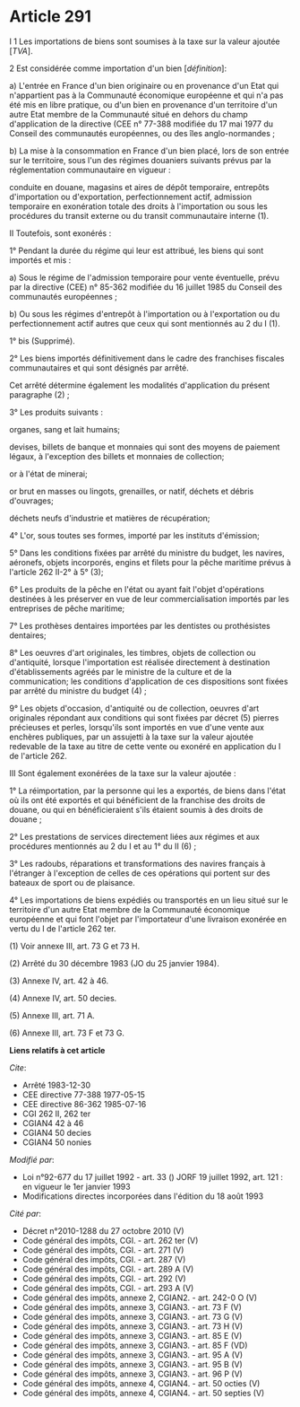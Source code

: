 # Article 291

I 1 Les importations de biens sont soumises à la taxe sur la valeur ajoutée [*TVA*].

2 Est considérée comme importation d'un bien [*définition*]:

a) L'entrée en France d'un bien originaire ou en provenance d'un Etat qui n'appartient pas à la Communauté économique
européenne et qui n'a pas été mis en libre pratique, ou d'un bien en provenance d'un territoire d'un autre Etat membre de la
Communauté situé en dehors du champ d'application de la directive (CEE n° 77-388 modifiée du 17 mai 1977 du Conseil des
communautés européennes, ou des îles anglo-normandes ;

b) La mise à la consommation en France d'un bien placé, lors de son entrée sur le territoire, sous l'un des régimes douaniers
suivants prévus par la réglementation communautaire en vigueur :

conduite en douane, magasins et aires de dépôt temporaire, entrepôts d'importation ou d'exportation, perfectionnement actif,
admission temporaire en exonération totale des droits à l'importation ou sous les procédures du transit externe ou du transit
communautaire interne (1).

II  Toutefois, sont exonérés :

1° Pendant la durée du régime qui leur est attribué, les biens qui sont importés et mis :

a) Sous le régime de l'admission temporaire pour vente éventuelle, prévu par la directive (CEE) n° 85-362 modifiée du 16
juillet 1985 du Conseil des communautés européennes ;

b) Ou sous les régimes d'entrepôt à l'importation ou à l'exportation ou du perfectionnement actif autres que ceux qui sont
mentionnés au 2 du I (1).

1° bis (Supprimé).

2° Les biens importés définitivement dans le cadre des franchises fiscales communautaires et qui sont désignés par arrêté.

Cet arrêté détermine également les modalités d'application du présent paragraphe (2) ;

3° Les produits suivants :

organes, sang et lait humains;

devises, billets de banque et monnaies qui sont des moyens de paiement légaux, à l'exception des billets et monnaies de
collection;

or à l'état de minerai;

or brut en masses ou lingots, grenailles, or natif, déchets et débris d'ouvrages;

déchets neufs d'industrie et matières de récupération;

4° L'or, sous toutes ses formes, importé par les instituts d'émission;

5° Dans les conditions fixées par arrêté du ministre du budget, les navires, aéronefs, objets incorporés, engins et filets
pour la pêche maritime prévus à l'article 262 II-2° à 5° (3);

6° Les produits de la pêche en l'état ou ayant fait l'objet d'opérations destinées à les préserver en vue de leur
commercialisation importés par les entreprises de pêche maritime;

7° Les prothèses dentaires importées par les dentistes ou prothésistes dentaires;

8° Les oeuvres d'art originales, les timbres, objets de collection ou d'antiquité, lorsque l'importation est réalisée
directement à destination d'établissements agréés par le ministre de la culture et de la communication; les conditions
d'application de ces dispositions sont fixées par arrêté du ministre du budget (4) ;

9° Les objets d'occasion, d'antiquité ou de collection, oeuvres d'art originales répondant aux conditions qui sont fixées par
décret (5) pierres précieuses et perles, lorsqu'ils sont importés en vue d'une vente aux enchères publiques, par un assujetti
à la taxe sur la valeur ajoutée redevable de la taxe au titre de cette vente ou exonéré en application du I de l'article 262.

III  Sont également exonérées de la taxe sur la valeur ajoutée :

1° La réimportation, par la personne qui les a exportés, de biens dans l'état où ils ont été exportés et qui bénéficient de
la franchise des droits de douane, ou qui en bénéficieraient s'ils étaient soumis à des droits de douane ;

2° Les prestations de services directement liées aux régimes et aux procédures mentionnés au 2 du I et au 1° du II (6) ;

3° Les radoubs, réparations et transformations des navires français à l'étranger à l'exception de celles de ces opérations
qui portent sur des bateaux de sport ou de plaisance.

4° Les importations de biens expédiés ou transportés en un lieu situé sur le territoire d'un autre Etat membre de la
Communauté économique européenne et qui font l'objet par l'importateur d'une livraison exonérée en vertu du I de l'article
262 ter.

(1) Voir annexe III, art. 73 G et 73 H.

(2) Arrêté du 30 décembre 1983 (JO du 25 janvier 1984).

(3) Annexe IV, art. 42 à 46.

(4) Annexe IV, art. 50 decies.

(5) Annexe III, art. 71 A.

(6) Annexe III, art. 73 F et 73 G.

**Liens relatifs à cet article**

_Cite_:

  - Arrêté 1983-12-30
  - CEE directive 77-388 1977-05-15
  - CEE directive 86-362 1985-07-16
  - CGI 262 II, 262 ter
  - CGIAN4 42 à 46
  - CGIAN4 50 decies
  - CGIAN4 50 nonies

_Modifié par_:

  - Loi n°92-677 du 17 juillet 1992 - art. 33 () JORF 19 juillet 1992, art. 121 : en vigueur le 1er janvier 1993
  - Modifications directes incorporées dans l'édition du 18 août 1993

_Cité par_:

  - Décret n°2010-1288 du 27 octobre 2010 (V)
  - Code général des impôts, CGI. - art. 262 ter (V)
  - Code général des impôts, CGI. - art. 271 (V)
  - Code général des impôts, CGI. - art. 287 (V)
  - Code général des impôts, CGI. - art. 289 A (V)
  - Code général des impôts, CGI. - art. 292 (V)
  - Code général des impôts, CGI. - art. 293 A (V)
  - Code général des impôts, annexe 2, CGIAN2. - art. 242-0 O (V)
  - Code général des impôts, annexe 3, CGIAN3. - art. 73 F (V)
  - Code général des impôts, annexe 3, CGIAN3. - art. 73 G (V)
  - Code général des impôts, annexe 3, CGIAN3. - art. 73 H (V)
  - Code général des impôts, annexe 3, CGIAN3. - art. 85 E (V)
  - Code général des impôts, annexe 3, CGIAN3. - art. 85 F (VD)
  - Code général des impôts, annexe 3, CGIAN3. - art. 95 A (V)
  - Code général des impôts, annexe 3, CGIAN3. - art. 95 B (V)
  - Code général des impôts, annexe 3, CGIAN3. - art. 96 P (V)
  - Code général des impôts, annexe 4, CGIAN4. - art. 50 octies (V)
  - Code général des impôts, annexe 4, CGIAN4. - art. 50 septies (V)
